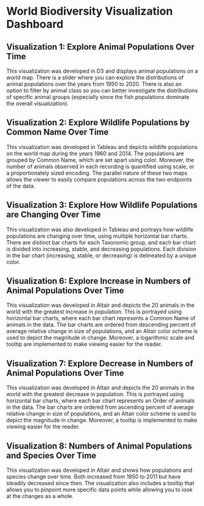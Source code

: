 # World Biodiversity Visualization Dashboard

## Visualization 1: Explore Animal Populations Over Time

This visualization was developed in D3 and displays animal populations on a world map. There is a slider where you can explore the distributions of animal populations over the years from 1950 to 2020. There is also an option to filter by animal class so you can better investigate the distributions of specific animal groups (especially since the fish populations dominate the overall visualization).

## Visualization 2: Explore Wildlife Populations by Common Name Over Time

This visualization was developed in Tableau and depicts wildlife populations on the world map during the years 1960 and 2014. The populations are grouped by Common Name, which are set apart using color. Moreover, the number of animals observed in each recording is quantified using scale, or a proportionately sized encoding. The parallel nature of these two maps allows the viewer to easily compare populations across the two endpoints of the data. 

## Visualization 3: Explore How Wildlife Populations are Changing Over Time

This visualization was also developed in Tableau and portrays how wildlife populations are changing over time, using multiple horizontal bar charts. There are distinct bar charts for each Taxonomic group, and each bar chart is divided into increasing, stable, and decreasing populations. Each division in the bar chart (increasing, stable, or decreasing) is delineated by a unique color.

## Visualization 6: Explore Increase in Numbers of Animal Populations Over Time

This visualization was developed in Altair and depicts the 20 animals in the world with the greatest increase in population. This is portrayed using horizontal bar charts, where each bar chart represents a Common Name of animals in the data. The bar charts are ordered from descending percent of average relative change in size of populations, and an Altair color scheme is used to depict the magnitude in change. Moreover, a logarithmic scale and tooltip are implemented to make viewing easier for the reader.

## Visualization 7: Explore Decrease in Numbers of Animal Populations Over Time

This visualization was developed in Altair and depicts the 20 animals in the world with the greatest decrease in population. This is portrayed using horizontal bar charts, where each bar chart represents an Order of animals in the data. The bar charts are ordered from ascending percent of average relative change in size of populations, and an Altair color scheme is used to depict the magnitude in change. Moreover, a tooltip is implemented to make viewing easier for the reader.

## Visualization 8: Numbers of Animal Populations and Species Over Time

This visualization was developed in Altair and shows how populations and species change over time. Both increased from 1950 to 2011 but have steadily decreased since then. The visualization also includes a tooltip that allows you to pinpoint more specific data points while allowing you to look at the changes as a whole.